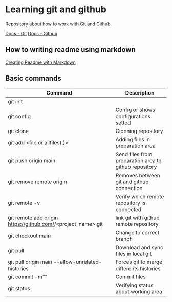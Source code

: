 # Learning git and github
Repository about how to work with Git and Github.

[Docs - Git](https://git-scm.com/docs)
[Docs - Github](https://docs.github.com/)

## How to writing readme using markdown
[Creating Readme with Markdown](https://docs.github.com/pt/get-started/writing-on-github/getting-started-with-writing-and-formatting-on-github/quickstart-for-writing-on-github)

## Basic commands
|Command|Description|
|------|---------|
|git init||
|git config|Config or shows configurations setted|
|git clone <url-repo-of-github>|Clonning repository|
|git add <file or allfiles(.)>|Adding files in preparation area|
|git push origin main|Send files from preparation area to github repository|
|git remove remote origin|Removes between git and github connection|
|git remote -v|Verify which remote repository is connected|
|git remote add origin https://github.com/<repository>/<project_name>.git|link git with github remote repository|
|git checkout main|Change to correct branch|
|git pull|Download and sync files in local git|
|git pull origin main --allow-unrelated-histories|Forces git to merge differents histories|
|git commit -m"<message of commit>"|Commit files|
|git status|Verifying status about working area|
